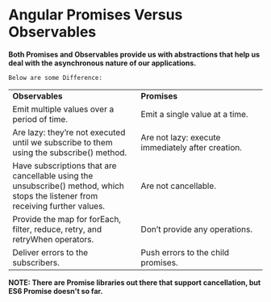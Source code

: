 # Angular Promises Versus Observables

**Both Promises and Observables provide us with abstractions that help us deal with the asynchronous nature of our applications.**

`Below are some Difference: `

<table><tbody><tr><td style="width: 312px;"><strong>Observables</strong></td><td style="width: 312px;"><strong>Promises</strong></td></tr><tr><td style="width: 312px;">Emit multiple values over a period of time.</td><td style="width: 312px;">Emit a single value at a time.</td></tr><tr><td style="width: 312px;">Are lazy: they’re not executed until we subscribe to them using the subscribe() method.</td><td style="width: 312px;">Are not lazy: execute immediately after creation.</td></tr><tr><td style="width: 312px;">Have subscriptions that are cancellable using the unsubscribe() method, which stops the listener from receiving further values.</td><td style="width: 312px;">Are not cancellable.</td></tr><tr><td style="width: 312px;">Provide the map for forEach, filter, reduce, retry, and retryWhen operators.</td><td style="width: 312px;">Don’t provide any operations.</td></tr><tr><td style="width: 312px;">Deliver errors to the subscribers.</td><td style="width: 312px;">Push errors to the child promises.</td></tr></tbody></table>

**NOTE: There are Promise libraries out there that support cancellation, but ES6 Promise doesn't so far.**
